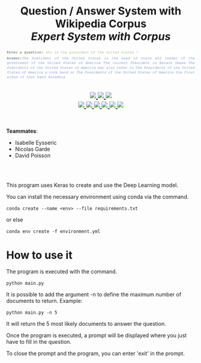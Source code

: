 <h1 align='center'>Question / Answer System with Wikipedia Corpus<br><i>Expert System with Corpus</i></h1>

<p align='center'>
  <img src=https://github.com/isabelleysseric/Question-Answering/blob/master/images/nlp-qa-etape5.png" alt="Expert System with Corpus"/>
</p>

<h2 align="center">    

  <!-- GitHub -->
  <a href="https://github.com/isabelleysseric/">
    <img src="https://img.shields.io/badge/GitHub-100000?style=for-the-badge&logo=github&logoColor=white" >
  </a>  

  <!-- Project Repo -->
  <a href="https://github.com/isabelleysseric/Question-Answering/">
    <img src="https://img.shields.io/badge/Repo-Question_Answering-green?style=for-the-badge&logo={Question-Answering}&logoColor=white" >
  </a>

  <!-- Wiki Project -->
  <a href="https://github.com/isabelleysseric/Question-Answering/wiki/">
    <img src="https://img.shields.io/badge/Wiki-Question_Answering-green?style=for-the-badge&logo={Question-Answering}&logoColor=white" >
  </a><br>
    
  <!-- AI Page -->
  <a href="https://isabelleysseric.ai/">
    <img src="https://img.shields.io/badge/AI-Page-blue?style=for-the-badge&logo={AI-Page}&logoColor=white" >
  </a>
    
  <!-- Portfollio -->
  <a href="https://isabelleysseric.com/Resume.html">
    <img src="https://img.shields.io/badge/Portfollio-bfbfbf?style=for-the-badge&logo={Portfollio}&logoColor=white" >
  </a>
    
  <!-- LinkedIn -->
  <a href="https://www.linkedin.com/in/isabelleysseric/">
    <img src="https://img.shields.io/badge/LinkedIn-0077B5?style=for-the-badge&logo=linkedin&logoColor=white" >
  </a>
  <!-- GMAIL -->
  <a href="mailto: isabelleysseric@gmail.com">
    <img src="https://img.shields.io/badge/Gmail-D14836?style=for-the-badge&logo=gmail&logoColor=white" >
  </a>
  
  <!-- Docker Hub -->
  <a href="https://hub.docker.com/u/isabelleysseric">
    <img src="https://img.shields.io/badge/Docker_Hub-2496ED?style=for-the-badge&logo={dockerhub}&logoColor=#2496ed" >
  </a>

  <!-- Gazebo Sim -->
  <a href="https://hub.docker.com/u/isabelleysseric">
    <img src="https://img.shields.io/badge/Gazebo_Sim-orange?style=for-the-badge&logo={gazebosim}&logoColor=#2496ed" >
  </a><br>
  
</h2>
<br>


**Teammates**:
- Isabelle Eysseric
- Nicolas Garde
- David Poisson
<br/>
<br/>


This program uses Keras to create and use the Deep Learning model.  

You can install the necessary environment using conda via the command.  



```
conda create --name <env> --file requirements.txt
```

or else

```
conda env create -f environment.yml
```

# How to use it

The program is executed with the command.

```
python main.py
```

It is possible to add the argument -n to define the maximum number of documents to return. Example:

```
python main.py -n 5
```

It will return the 5 most likely documents to answer the question.

Once the program is executed, a prompt will be displayed where you just have to fill in the question.

To close the prompt and the program, you can enter 'exit' in the prompt.


